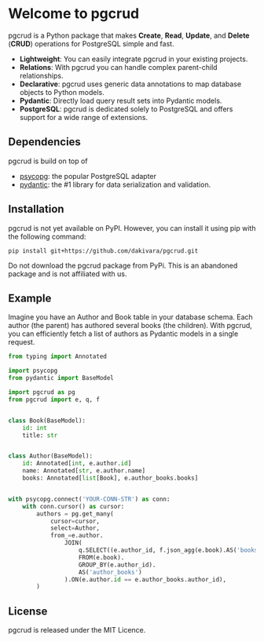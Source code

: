 # Welcome to pgcrud

pgcrud is a Python package that makes **Create**, **Read**, **Update**, and **Delete** (**CRUD**) operations for PostgreSQL simple and fast. 

- **Lightweight**: You can easily integrate pgcrud in your existing projects.
- **Relations**: With pgcrud you can handle complex parent-child relationships.
- **Declarative**: pgcrud uses generic data annotations to map database objects to Python models.
- **Pydantic**: Directly load query result sets into Pydantic models.
- **PostgreSQL**: pgcrud is dedicated solely to PostgreSQL and offers support for a wide range of extensions.

## Dependencies

pgcrud is build on top of

- [psycopg](https://www.psycopg.org): the popular PostgreSQL adapter
- [pydantic](https://docs.pydantic.dev/latest/): the #1 library for data serialization and validation.

## Installation

pgcrud is not yet available on PyPI. However, you can install it using pip with the following command:

```
pip install git+https://github.com/dakivara/pgcrud.git
```

Do not download the pgcrud package from PyPi. This is an abandoned package and is not affiliated with us.


## Example

Imagine you have an Author and Book table in your database schema. Each author (the parent) has authored several books (the children). 
With pgcrud, you can efficiently fetch a list of authors as Pydantic models in a single request.

```python
from typing import Annotated

import psycopg
from pydantic import BaseModel

import pgcrud as pg
from pgcrud import e, q, f


class Book(BaseModel):
    id: int
    title: str


class Author(BaseModel):
    id: Annotated[int, e.author.id]                     
    name: Annotated[str, e.author.name]                 
    books: Annotated[list[Book], e.author_books.books]


with psycopg.connect('YOUR-CONN-STR') as conn:
    with conn.cursor() as cursor:
        authors = pg.get_many(
            cursor=cursor,
            select=Author,   
            from_=e.author.
                JOIN(
                    q.SELECT((e.author_id, f.json_agg(e.book).AS('books'))).
                    FROM(e.book).
                    GROUP_BY(e.author_id).
                    AS('author_books')
                ).ON(e.author.id == e.author_books.author_id),
        )
```

## License

pgcrud is released under the MIT Licence.

